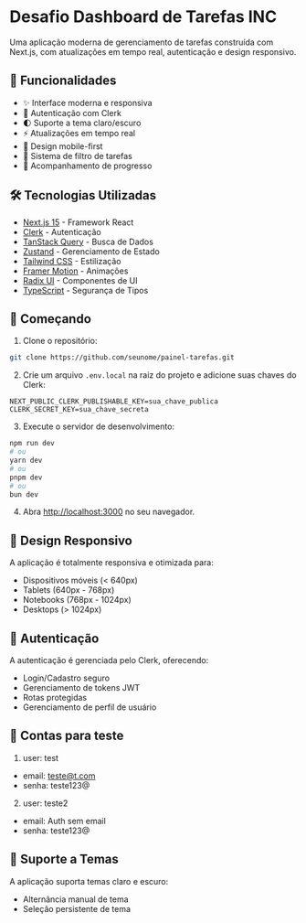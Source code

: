 # Desafio Dashboard de Tarefas INC

Uma aplicação moderna de gerenciamento de tarefas construída com Next.js, com atualizações em tempo real, autenticação e design responsivo.

## 🚀 Funcionalidades

- ✨ Interface moderna e responsiva
- 🔐 Autenticação com Clerk
- 🌓 Suporte a tema claro/escuro
- ⚡ Atualizações em tempo real
- 📱 Design mobile-first
- 🔄 Sistema de filtro de tarefas
- 🎯 Acompanhamento de progresso

## 🛠 Tecnologias Utilizadas

- [Next.js 15](https://nextjs.org/) - Framework React
- [Clerk](https://clerk.com/) - Autenticação
- [TanStack Query](https://tanstack.com/query) - Busca de Dados
- [Zustand](https://zustand-demo.pmnd.rs/) - Gerenciamento de Estado
- [Tailwind CSS](https://tailwindcss.com/) - Estilização
- [Framer Motion](https://www.framer.com/motion/) - Animações
- [Radix UI](https://www.radix-ui.com/) - Componentes de UI
- [TypeScript](https://www.typescriptlang.org/) - Segurança de Tipos

## 🚦 Começando

1. Clone o repositório:

```bash
git clone https://github.com/seunome/painel-tarefas.git
```

2. Crie um arquivo `.env.local` na raiz do projeto e adicione suas chaves do Clerk:

```env
NEXT_PUBLIC_CLERK_PUBLISHABLE_KEY=sua_chave_publica
CLERK_SECRET_KEY=sua_chave_secreta
```

3. Execute o servidor de desenvolvimento:

```bash
npm run dev
# ou
yarn dev
# ou
pnpm dev
# ou
bun dev
```

4. Abra [http://localhost:3000](http://localhost:3000) no seu navegador.

## 📱 Design Responsivo

A aplicação é totalmente responsiva e otimizada para:
- Dispositivos móveis (< 640px)
- Tablets (640px - 768px)
- Notebooks (768px - 1024px)
- Desktops (> 1024px)

## 🔑 Autenticação

A autenticação é gerenciada pelo Clerk, oferecendo:
- Login/Cadastro seguro
- Gerenciamento de tokens JWT
- Rotas protegidas
- Gerenciamento de perfil de usuário

## 🔑 Contas para teste

1. user: test
- email: teste@t.com
- senha: teste123@

2. user: teste2
- email: Auth sem email
- senha: teste123@

## 🎨 Suporte a Temas

A aplicação suporta temas claro e escuro:
- Alternância manual de tema
- Seleção persistente de tema

